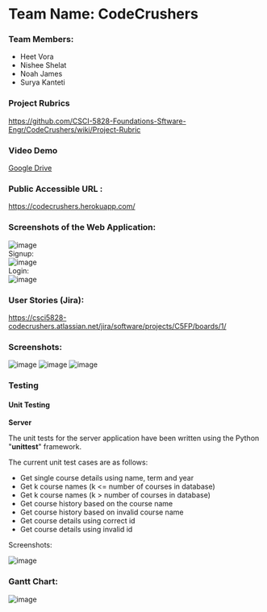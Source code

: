 # Team Name: CodeCrushers
### Team Members: 
- Heet Vora
- Nishee Shelat
- Noah James
- Surya Kanteti

### Project Rubrics
https://github.com/CSCI-5828-Foundations-Sftware-Engr/CodeCrushers/wiki/Project-Rubric

### Video Demo
[Google Drive](https://drive.google.com/file/d/1-BZvZDFStT6gn1uiFSACYXasrwBBnQcP/view?usp=sharing)

### Public Accessible URL :
https://codecrushers.herokuapp.com/

### Screenshots of the Web Application:
![image](https://user-images.githubusercontent.com/48272144/236381106-42fa5df0-3d97-430f-a4d3-d2416a71251a.png)
<br>
Signup:
<br>
![image](https://user-images.githubusercontent.com/48272144/236381411-0ca6f06d-cafa-4e0e-8975-461745a0ae68.png)
<br>
Login:
<br>
![image](https://user-images.githubusercontent.com/48272144/236381209-634e55b5-3f92-434f-824c-e93c30582d32.png)
<br>


### User Stories (Jira):
https://csci5828-codecrushers.atlassian.net/jira/software/projects/C5FP/boards/1/

### Screenshots:
![image](https://user-images.githubusercontent.com/72016598/227109652-cc491dd8-eb58-45ca-b7d6-a5d237387de7.png)
![image](https://user-images.githubusercontent.com/72016598/227109710-cb426a50-25d1-448d-a50d-d3756025b1bf.png)
![image](https://user-images.githubusercontent.com/72016598/227109817-2f23b3aa-4425-488f-a4cf-98d4725fe3ed.png)

### Testing

#### Unit Testing

**Server**

The unit tests for the server application have been written using the Python "**unittest**" framework.

The current unit test cases are as follows:
* Get single course details using name, term and year
* Get k course names (k <= number of courses in database)
* Get k course names (k > number of courses in database)
* Get course history based on the course name
* Get course history based on invalid course name
* Get course details using correct id
* Get course details using invalid id

Screenshots:

![image](https://user-images.githubusercontent.com/81984166/233821310-78e6fff7-8733-44ca-8ea8-66ca1c6f76a8.png)


### Gantt Chart:
![image](https://user-images.githubusercontent.com/72016598/227111708-27ace4ff-1e8d-4df0-a058-fa7ed62410b0.png)
